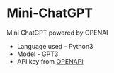 # Mini-ChatGPT
Mini ChatGPT powered by OPENAI

- Language used - Python3
- Model - GPT3 
- API key from [OPENAPI](https://openai.com/)
